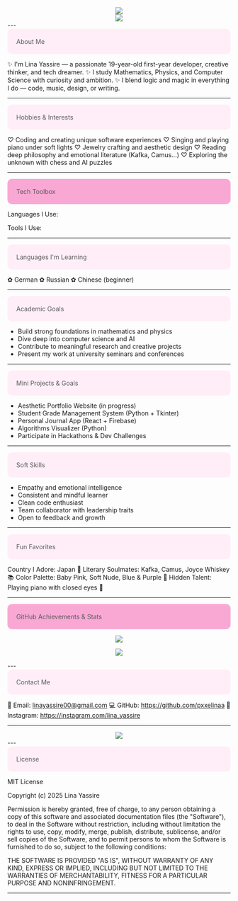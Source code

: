  <!-- WELCOME TO LINA'S WORLD --><div align="center">
  <img src="https://readme-typing-svg.herokuapp.com?font=Fira+Code&duration=4000&pause=500&color=F9A8D4&vCenter=true&multiline=true&width=435&height=70&lines=Hi%2C+Welcome+to+Lina's+World!;Where+Logic+meets+Magic."/>
</div>
<div align="center">
  <img src="https://img.shields.io/badge/Lina%20Yassire-Fairy%20Coder-%23f9a8d4?style=flat-square&logo=magic&logoColor=white"/>
</div>
---

<div style="background-color:#ffeef8;padding:20px;border-radius:10px;color:#5a5a5a">About Me</div>

✨ I'm Lina Yassire — a passionate 19-year-old first-year developer, creative thinker, and tech dreamer.
✨ I study Mathematics, Physics, and Computer Science with curiosity and ambition.
✨ I blend logic and magic in everything I do — code, music, design, or writing.


---

<div style="background-color:#ffeef8;padding:20px;border-radius:10px;color:#5a5a5a">Hobbies & Interests</div>

♡ Coding and creating unique software experiences
♡ Singing and playing piano under soft lights
♡ Jewelry crafting and aesthetic design
♡ Reading deep philosophy and emotional literature (Kafka, Camus...)
♡ Exploring the unknown with chess and AI puzzles


---

<div style="background-color:#f9a8d4;padding:20px;border-radius:10px;color:#5a5a5a">Tech Toolbox</div>

Languages I Use:

     

Tools I Use:

     


---

<div style="background-color:#ffeef8;padding:20px;border-radius:10px;color:#5a5a5a">Languages I'm Learning</div>

✿ German
✿ Russian
✿ Chinese (beginner)


---

<div style="background-color:#ffeef8;padding:20px;border-radius:10px;color:#5a5a5a">Academic Goals</div>

- Build strong foundations in mathematics and physics
- Dive deep into computer science and AI
- Contribute to meaningful research and creative projects
- Present my work at university seminars and conferences


---

<div style="background-color:#ffeef8;padding:20px;border-radius:10px;color:#5a5a5a">Mini Projects & Goals</div>

- Aesthetic Portfolio Website (in progress)
- Student Grade Management System (Python + Tkinter)
- Personal Journal App (React + Firebase)
- Algorithms Visualizer (Python)
- Participate in Hackathons & Dev Challenges


---

<div style="background-color:#ffeef8;padding:20px;border-radius:10px;color:#5a5a5a">Soft Skills</div>

- Empathy and emotional intelligence
- Consistent and mindful learner
- Clean code enthusiast
- Team collaborator with leadership traits
- Open to feedback and growth


---

<div style="background-color:#ffeef8;padding:20px;border-radius:10px;color:#5a5a5a">Fun Favorites</div>

Country I Adore: Japan 🌸
Literary Soulmates: Kafka, Camus, Joyce Whiskey 📚
Color Palette: Baby Pink, Soft Nude, Blue & Purple 🎨
Hidden Talent: Playing piano with closed eyes 🎹


---

<div style="background-color:#f9a8d4;padding:20px;border-radius:10px;color:#5a5a5a">GitHub Achievements & Stats</div>

<p align="center">
  <img src="https://github-readme-stats.vercel.app/api?username=pxxelinaa&show_icons=true&theme=rose_pine&bg_color=fff0f5&title_color=ff69b4&text_color=5a5a5a"/>
</p>
<p align="center">
  <img src="https://github-readme-stats.vercel.app/api/top-langs/?username=pxxelinaa&layout=compact&theme=rose_pine&bg_color=fff0f5&title_color=ff69b4&text_color=5a5a5a"/>
</p>
---

<div style="background-color:#ffeef8;padding:20px;border-radius:10px;color:#5a5a5a">Contact Me</div>

💌 Email: linayassire00@gmail.com
💻 GitHub: https://github.com/pxxelinaa
📸 Instagram: https://instagram.com/lina_yassire


---

<div align="center">
  <img src="https://readme-typing-svg.herokuapp.com?font=Fira+Code&weight=500&size=20&duration=4000&pause=500&color=F472B6&center=true&vCenter=true&width=500&lines=You're+magical,+and+so+am+I!;Believe+in+your+inner+sparkle.;Code+with+love,+dreams,+and+glow+%E2%9C%A8"/>
</div>
---

<div style="background-color:#ffeef8;padding:20px;border-radius:10px;color:#5a5a5a">License</div>

MIT License

Copyright (c) 2025 Lina Yassire

Permission is hereby granted, free of charge, to any person obtaining a copy
of this software and associated documentation files (the "Software"), to deal
in the Software without restriction, including without limitation the rights
to use, copy, modify, merge, publish, distribute, sublicense, and/or sell
copies of the Software, and to permit persons to whom the Software is
furnished to do so, subject to the following conditions:

THE SOFTWARE IS PROVIDED "AS IS", WITHOUT WARRANTY OF ANY KIND, EXPRESS OR
IMPLIED, INCLUDING BUT NOT LIMITED TO THE WARRANTIES OF MERCHANTABILITY,
FITNESS FOR A PARTICULAR PURPOSE AND NONINFRINGEMENT.


---

